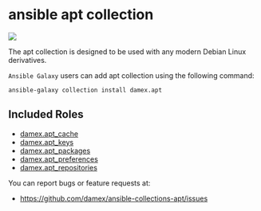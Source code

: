 # ansible apt collection

[![](https://github.com/damex/ansible-collections-apt/workflows/linting/badge.svg)](https://github.com/damex/ansible-collections-apt/actions)

The apt collection is designed to be used with any modern Debian Linux derivatives.

`Ansible Galaxy` users can add apt collection using the following command:

`ansible-galaxy collection install damex.apt`

## Included Roles
* [damex.apt_cache](roles/apt_cache/README.md)
* [damex.apt_keys](roles/apt_keys/README.md)
* [damex.apt_packages](roles/apt_packages/README.md)
* [damex.apt_preferences](roles/apt_preferences/README.md)
* [damex.apt_repositories](roles/apt_repositories/README.md)

You can report bugs or feature requests at:

* https://github.com/damex/ansible-collections-apt/issues
